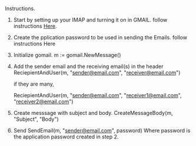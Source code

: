 Instructions.

1. Start by setting up your IMAP and turning it on in GMAIL.
follow instructions <a href="https://support.google.com/a/answer/9003945#imap_gmail&zippy=%2Cstep-turn-on-imap-in-gmail
">Here</a>.

2. Create the pplication password to be used in sending the Emails.
follow instructions <a hrref="https://support.google.com/mail/answer/185833">Here</a>

3. Initialize gomail.
    m := gomail.NewMessage()

4. Add the sender email and the receiving email(s) in the header
    ReciepientAndUser(m, "sender@email.com", "receiver@email.com")

    if they are many, 

    ReciepientAndUser(m, "sender@email.com", "receiver1@email.com", "receiver2@email.com")

5. Create messsage with subject and body.
    CreateMessageBody(m, "Subject", "Body")

6. Send
    SendEmail(m, "sender@email.com", password)
    Where password is the application password created in step 2.
